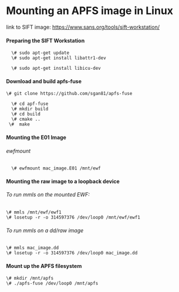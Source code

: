 # Mounting an APFS image in Linux

  link to SIFT image: https://www.sans.org/tools/sift-workstation/

#### Preparing the SIFT Workstation
```
  \# sudo apt-get update
  \# sudo apt-get install libattr1-dev

  \# sudo apt-get install libicu-dev
```
#### Download and build apfs-fuse
```
\# git clone https://github.com/sgan81/apfs-fuse

  \# cd apf-fuse
  \# mkdir build
  \# cd build
  \# cmake ..
 \#  make
```
#### Mounting the E01 Image

###### ewfmount <image name> <mount point>
```
  \# ewfmount mac_image.E01 /mnt/ewf
```
#### Mounting the raw image to a loopback device

###### To run mmls on the mounted EWF:
  ```
  \# mmls /mnt/ewf/ewf1
  \# losetup -r -o 314597376 /dev/loop0 /mnt/ewf/ewf1
```
###### To run mmls on a dd/raw image
  ```
  \# mmls mac_image.dd
  \# losetup -r -o 314597376 /dev/loop0 mac_image.dd
  ```
#### Mount up the APFS filesystem
  ```
  \# mkdir /mnt/apfs
  \# ./apfs-fuse /dev/loop0 /mnt/apfs
```
